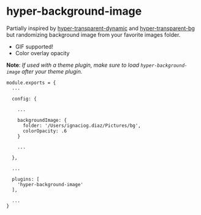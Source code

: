 # hyper-background-image


Partially inspired by [hyper-transparent-dynamic](https://www.npmjs.com/package/hyper-transparent-dynamic) and [hyper-transparent-bg](https://www.npmjs.com/package/hyper-transparent-bg) but randomizing background image from your favorite images folder.

* GIF supported!
* Color overlay opacity

**Note**: _If used with a theme plugin, make sure to load `hyper-background-image` *after* your theme plugin._
```
module.exports = {
  ...

  config: {

    ...

    backgroundImage: {
      folder: '/Users/ignaciog.diaz/Pictures/bg',
      colorOpacity: .6
    }

    ...

  },

  ...

  plugins: [
    'hyper-background-image'
  ],

  ...
}
```
